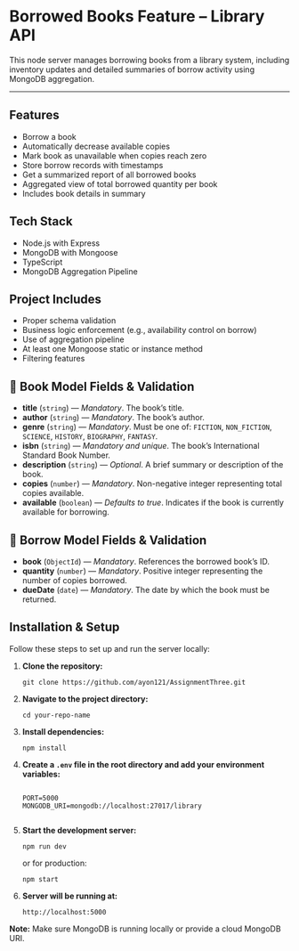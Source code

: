 <h1>Borrowed Books Feature – Library API</h1>
<p>This node server manages borrowing books from a library system, including inventory updates and detailed summaries of borrow activity using MongoDB aggregation.</p>
<hr>


<h2>Features</h2>
<ul>
  <li>Borrow a book</li>
  <li>Automatically decrease available copies</li>
  <li>Mark book as unavailable when copies reach zero</li>
  <li>Store borrow records with timestamps</li>
  <li>Get a summarized report of all borrowed books</li>
  <li>Aggregated view of total borrowed quantity per book</li>
  <li>Includes book details  in summary</li>
</ul>


<h2> Tech Stack</h2>
<ul>
  <li>Node.js with Express</li>
  <li>MongoDB with Mongoose</li>
  <li>TypeScript</li>
  <li>MongoDB Aggregation Pipeline</li>
</ul>


<h2> Project Includes</h2>
<ul>
  <li>Proper schema validation</li>
  <li>Business logic enforcement (e.g., availability control on borrow)</li>
  <li>Use of aggregation pipeline</li>
  <li>At least one Mongoose static or instance method</li>
  <li>Filtering features</li>
</ul>



<h2>📘 Book Model Fields & Validation</h2>
<ul>
  <li><strong>title</strong> (<code>string</code>) — <em>Mandatory</em>. The book’s title.</li>
  <li><strong>author</strong> (<code>string</code>) — <em>Mandatory</em>. The book’s author.</li>
  <li>
    <strong>genre</strong> (<code>string</code>) — <em>Mandatory</em>. Must be one of:
    <code>FICTION</code>, <code>NON_FICTION</code>, <code>SCIENCE</code>,
    <code>HISTORY</code>, <code>BIOGRAPHY</code>, <code>FANTASY</code>.
  </li>
  <li><strong>isbn</strong> (<code>string</code>) — <em>Mandatory and unique</em>. The book’s International Standard Book Number.</li>
  <li><strong>description</strong> (<code>string</code>) — <em>Optional</em>. A brief summary or description of the book.</li>
  <li><strong>copies</strong> (<code>number</code>) — <em>Mandatory</em>. Non-negative integer representing total copies available.</li>
  <li><strong>available</strong> (<code>boolean</code>) — <em>Defaults to true</em>. Indicates if the book is currently available for borrowing.</li>
</ul>




<h2>📗 Borrow Model Fields & Validation</h2>
<ul>
  <li><strong>book</strong> (<code>ObjectId</code>) — <em>Mandatory</em>. References the borrowed book’s ID.</li>
  <li><strong>quantity</strong> (<code>number</code>) — <em>Mandatory</em>. Positive integer representing the number of copies borrowed.</li>
  <li><strong>dueDate</strong> (<code>date</code>) — <em>Mandatory</em>. The date by which the book must be returned.</li>
</ul>



<h2>Installation & Setup</h2>

<p>Follow these steps to set up and run the server locally:</p>

<ol>
  <li>
    <strong>Clone the repository:</strong><br>
    <pre><code>git clone https://github.com/ayon121/AssignmentThree.git</code></pre>
  </li>

  <li>
    <strong>Navigate to the project directory:</strong><br>
    <pre><code>cd your-repo-name</code></pre>
  </li>

  <li>
    <strong>Install dependencies:</strong><br>
    <pre><code>npm install</code></pre>
  </li>

  <li>
    <strong>Create a <code>.env</code> file in the root directory and add your environment variables:</strong><br>
    <pre><code>
PORT=5000
MONGODB_URI=mongodb://localhost:27017/library
    </code></pre>
  </li>

  <li>
    <strong>Start the development server:</strong><br>
    <pre><code>npm run dev</code></pre>
    <p>or for production:</p>
    <pre><code>npm start</code></pre>
  </li>

  <li>
    <strong>Server will be running at:</strong><br>
    <pre><code>http://localhost:5000</code></pre>
  </li>
</ol>

<p><strong>Note:</strong> Make sure MongoDB is running locally or provide a cloud MongoDB URI.</p>

